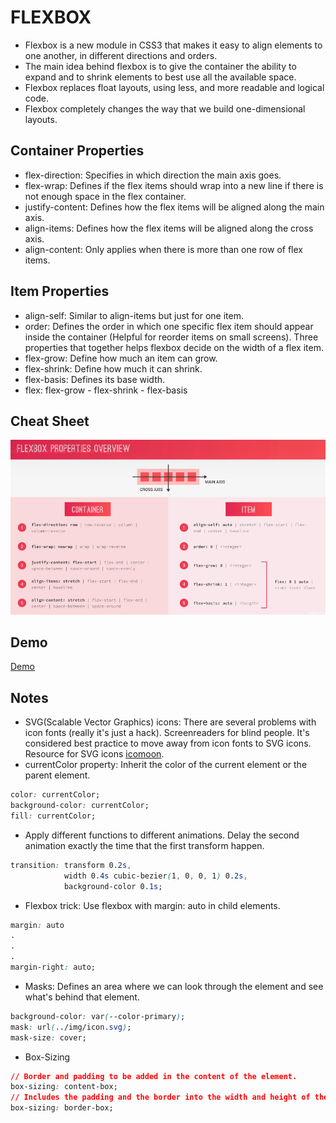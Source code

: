 # FLEXBOX
* Flexbox is a new module in CSS3 that makes it easy to align elements to one another, in different directions and orders.
* The main idea behind flexbox is to give the container the ability to expand and to shrink elements to best use all the available space.
* Flexbox replaces float layouts, using less, and more readable and logical code.
* Flexbox completely changes the way that we build one-dimensional layouts.

## Container Properties
* flex-direction: Specifies in which direction the main axis goes.
* flex-wrap: Defines if the flex items should wrap into a new line if there is not enough space in the flex container.
* justify-content: Defines how the flex items will be aligned along the main axis.
* align-items: Defines how the flex items will be aligned along the cross axis.
* align-content: Only applies when there is more than one row of flex items.

## Item Properties
* align-self: Similar to align-items but just for one item.
* order: Defines the order in which one specific flex item should appear inside the container (Helpful for reorder items on small screens).
Three properties that together helps flexbox decide on the width of a flex item.
* flex-grow: Define how much an item can grow.
* flex-shrink: Define how much it can shrink.
* flex-basis: Defines its base width.
* flex: flex-grow - flex-shrink - flex-basis

## Cheat Sheet
![Flexbox](flexbox.png)

## Demo
[Demo](https://codepen.io/crperz/pen/poJWRav?editors=1100)

## Notes
* SVG(Scalable Vector Graphics) icons: There are several problems with icon fonts (really it's just a hack). Screenreaders for blind people. It's considered best practice to move away from icon fonts to SVG icons. Resource for SVG icons [icomoon](https://icomoon.io).
* currentColor property: Inherit the color of the current element or the parent element.
```css
color: currentColor;
background-color: currentColor;
fill: currentColor;
```
* Apply different functions to different animations. Delay the second animation exactly the time that the first transform happen.
```css
transition: transform 0.2s,
            width 0.4s cubic-bezier(1, 0, 0, 1) 0.2s,
            background-color 0.1s;
```
* Flexbox trick: Use flexbox with margin: auto in child elements.
```css
margin: auto
.
.
.
margin-right: auto;
```
* Masks: Defines an area where we can look through the element and see what's behind that element.
```css
background-color: var(--color-primary);
mask: url(../img/icon.svg);
mask-size: cover;
```
* Box-Sizing
```css
// Border and padding to be added in the content of the element.
box-sizing: content-box;
// Includes the padding and the border into the width and height of the element.
box-sizing: border-box;
```
